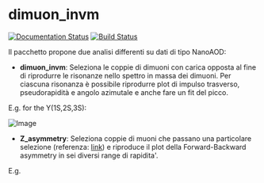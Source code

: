 # dimuon_invm

[![Documentation Status](https://readthedocs.org/projects/dimuon-invm/badge/?version=latest)](https://dimuon-invm.readthedocs.io/en/latest/?badge=latest)
[![Build Status](https://app.travis-ci.com/github/Mara-185/dimuon_invm.svg?branch=master)](https://app.travis-ci.com/github/Mara-185/dimuon_invm)

Il pacchetto propone due analisi differenti su dati di tipo NanoAOD:
* **dimuon_invm**: Seleziona le coppie di dimuoni con carica opposta al fine di riprodurre le risonanze nello spettro in massa dei dimuoni. Per ciascuna risonanza è possibile riprodurre plot di impulso trasverso, pseudorapidità e angolo azimutale e anche fare un fit del picco.

E.g. for the Y(1S,2S,3S):

![Image](./dimuon_invm/Y_fit_ex.png "icon")

* **Z_asymmetry**: Seleziona coppie di muoni che passano una particolare selezione (referenza: [link](https://arxiv.org/abs/1806.00863)) e riproduce il plot della Forward-Backward asymmetry in sei diversi range di rapidita'.

E.g.

